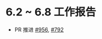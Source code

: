 # 6.2 ~ 6.8 工作报告

- PR 推进 [#956](https://github.com/riscv/sail-riscv/pull/956), [#792](https://github.com/riscv/sail-riscv/pull/792)